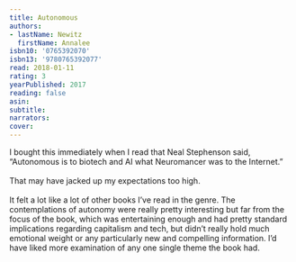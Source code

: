 ```yaml
---
title: Autonomous
authors:
- lastName: Newitz
  firstName: Annalee
isbn10: '0765392070'
isbn13: '9780765392077'
read: 2018-01-11
rating: 3
yearPublished: 2017
reading: false
asin:
subtitle:
narrators:
cover:
---
```

I bought this immediately when I read that Neal Stephenson said, “Autonomous is to biotech and AI what Neuromancer was to the Internet.”<br/><br/>That may have jacked up my expectations too high.<br/><br/>It felt a lot like a lot of other books I’ve read in the genre. The contemplations of autonomy were really pretty interesting but far from the focus of the book, which was entertaining enough and had pretty standard implications regarding capitalism and tech, but didn’t really hold much emotional weight or any particularly new and compelling information. I’d have liked more examination of any one single theme the book had.